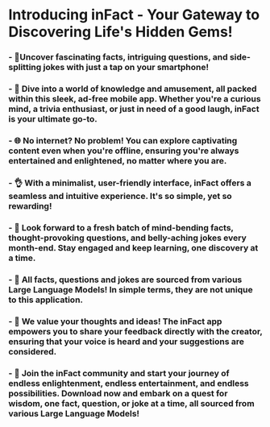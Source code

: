 # Introducing inFact - Your Gateway to Discovering Life's Hidden Gems!
### -	🌟Uncover fascinating facts, intriguing questions, and side-splitting jokes with just a tap on your smartphone! 
### -	🚀 Dive into a world of knowledge and amusement, all packed within this sleek, ad-free mobile app. Whether you're a curious mind, a trivia enthusiast, or just in need of a good laugh, inFact is your ultimate go-to.
### -	🌐 No internet? No problem! You can explore captivating content even when you're offline, ensuring you're always entertained and enlightened, no matter where you are.
### -	👌 With a minimalist, user-friendly interface, inFact offers a seamless and intuitive experience. It's so simple, yet so rewarding!
### -	📆 Look forward to a fresh batch of mind-bending facts, thought-provoking questions, and belly-aching jokes every month-end. Stay engaged and keep learning, one discovery at a time.
### -	🎩 All facts, questions and jokes are sourced from various Large Language Models! In simple terms, they are not unique to this application.
### -	💌 We value your thoughts and ideas! The inFact app empowers you to share your feedback directly with the creator, ensuring that your voice is heard and your suggestions are considered.
### -	🌠 Join the inFact community and start your journey of endless enlightenment, endless entertainment, and endless possibilities. Download now and embark on a quest for wisdom, one fact, question, or joke at a time, all sourced from various Large Language Models! 

